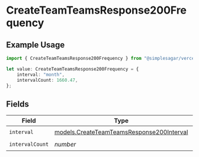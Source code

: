 # CreateTeamTeamsResponse200Frequency

## Example Usage

```typescript
import { CreateTeamTeamsResponse200Frequency } from "@simplesagar/vercel/models/createteamop.js";

let value: CreateTeamTeamsResponse200Frequency = {
    interval: "month",
    intervalCount: 1660.47,
};
```

## Fields

| Field                                                                                        | Type                                                                                         | Required                                                                                     | Description                                                                                  |
| -------------------------------------------------------------------------------------------- | -------------------------------------------------------------------------------------------- | -------------------------------------------------------------------------------------------- | -------------------------------------------------------------------------------------------- |
| `interval`                                                                                   | [models.CreateTeamTeamsResponse200Interval](../models/createteamteamsresponse200interval.md) | :heavy_check_mark:                                                                           | N/A                                                                                          |
| `intervalCount`                                                                              | *number*                                                                                     | :heavy_check_mark:                                                                           | N/A                                                                                          |